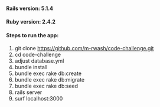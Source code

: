 #### Rails version: 5.1.4
#### Ruby version: 2.4.2

#### Steps to run the app:
1. git clone https://github.com/m-rwash/code-challenge.git
2. cd code-challenge
3. adjust database.yml
4. bundle install
5. bundle exec rake db:create
6. bundle exec rake db:migrate
7. bundle exec rake db:seed
8. rails server
9. surf localhost:3000
